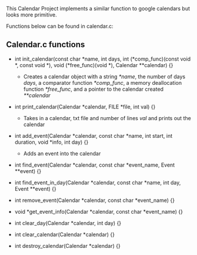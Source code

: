This Calendar Project implements a similar function to google calendars but looks more primitive. 

Functions below can be found in calendar.c:

## Calendar.c functions

- int init_calendar(const char *name, int days, int (*comp_func)(const void *, const void *), void (*free_func)(void *), Calendar **calendar) {}
  - Creates a calendar object with a string *\*name*, the number of days *days*, a comparator function *\*comp_func*, a memory deallocation function *\*free_func*, and a pointer to the calendar created *\*\*calendar*

- int print_calendar(Calendar *calendar, FILE *file, int val) {}
  - Takes in a calendar, txt file and number of lines *val* and prints out the calendar

- int add_event(Calendar *calendar, const char *name, int start, int duration, void *info, int day) {}
  - Adds an event into the calendar 

- int find_event(Calendar *calendar, const char *event_name, Event **event) {}

- int find_event_in_day(Calendar *calendar, const char *name, int day, Event **event) {}

- int remove_event(Calendar *calendar, const char *event_name) {}

- void *get_event_info(Calendar *calendar, const char *event_name) {}

- int clear_day(Calendar *calendar, int day) {}

- int clear_calendar(Calendar *calendar) {}

- int destroy_calendar(Calendar *calendar) {}

